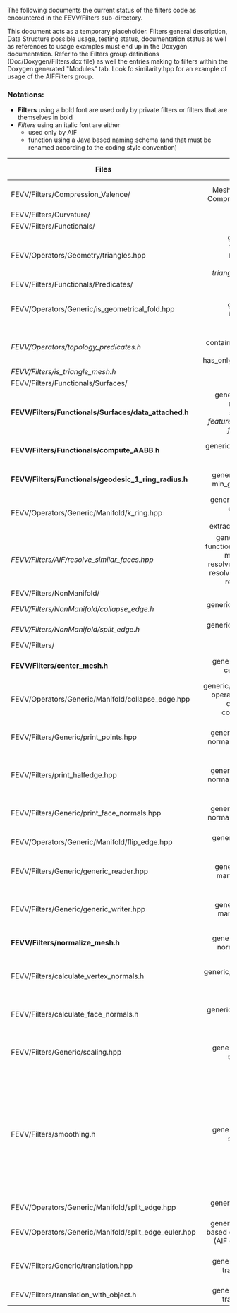 The following documents the current status of the filters code as encountered
in the FEVV/Filters sub-directory.

This document acts as a temporary placeholder. Filters general description,
Data Structure possible usage, testing status, documentation status as well
as references to usage examples must end up in the Doxygen documentation.
Refer to the Filters group definitions (Doc/Doxygen/Filters.dox file) as well
the entries making to filters within the Doxygen generated "Modules" tab.
Look fo similarity.hpp for an example of usage of the AIFFilters group.

### Notations:
 - **Filters** using a bold font are used only by private filters or filters that are themselves in bold
 - *Filters* using an italic font are either
   * used only by AIF
   * function using a Java based naming schema (and that must be renamed according to the coding style convention)

| Files        | Description    | Tested datastructure(s) | Public usage examples | Documented? |
|--------------|:--------------:|:----------------:|:-----------:|:--------------------------:|
| FEVV/Filters/Compression_Valence/ | Mesh compression based on Compression Valence algorithm | LCC, OpenMesh, Polyhedron_3, Surface_mesh | Testing/Generic/Manifold/test_compression_valence.inl | YES |
| FEVV/Filters/Curvature/           | TBD | | | |
| FEVV/Filters/Functionals/         | | | | |
| FEVV/Operators/Geometry/triangles.hpp         | generic/2-manifold triangle_rad_angle, *triangleBarycenter*, *trianglePerimeter*, *triangleNormalUnnormalized*                                                         | AIF, LCC, OpenMesh, Polyhedron_3, Surface_mesh | FEVV/Filters/Compression_Valence/Compression_Valence_Common.h, FEVV/Filters/smoothing.h                                                                           | NOT |
| FEVV/Filters/Functionals/Predicates/     | | | | |
| FEVV/Operators/Generic/is_geometrical_fold.hpp        | generic/2-manifold is_geometrical_fold                                                                                                                                 | AIF, LCC, OpenMesh, Polyhedron_3, Surface_mesh | FEVV/Filters/smoothing.h                                                                                                                                          | NOT |
| *FEVV/Operators/topology_predicates.h*      | are_similar_edges, contains_similar_incident_edges, are_similar_faces, has_only_incident_triangular_faces | AIF,                                           | FEVV/Operators/similarity.hpp, FEVV/Filters/NonManifold/split_edge.h                                                                                      | NOT |
| *FEVV/Filters/is_triangle_mesh.h*      |  is_triangle_mesh                                            | AIF,                                           |  ?    | NOT |
| FEVV/Filters/Functionals/Surfaces/     | | | | |
| **FEVV/Filters/Functionals/Surfaces/data_attached.h** | generic/2-manifold + non-manifold functions: *searchClosestObs*, *featureFuncDataAttEuclidean2*, *featureFuncDataAtt*                                                  | AIF,      OpenMesh, Polyhedron_3, Surface_mesh | **Only private code**                                                                                                                                             | NOT |
| **FEVV/Filters/Functionals/compute_AABB.h**           | generic mesh AABB computation in 3D space                                                                                                                              | AIF,      OpenMesh, Polyhedron_3, Surface_mesh | **FEVV/Filters/center_mesh.h**, **FEVV/Filters/normalize_mesh.h**                                                                                                 | NOT |
| **FEVV/Filters/Functionals/geodesic_1_ring_radius.h** | generic/2-manifold function: min_geodesic_length_around                                                                                                                | AIF,      OpenMesh, Polyhedron_3, Surface_mesh | **Only private code**                                                                                                                                             | NOT |
| FEVV/Operators/Generic/Manifold/k_ring.hpp                     | generic/2-manifold functions: extract_vertex_star, extract_k_ring, extract_1_ring_not_including_v                                                                      | AIF, LCC, OpenMesh, Polyhedron_3, Surface_mesh | **FEVV/Filters/Functionals/geodesic_1_ring_radius.h**, FEVV/Filters/smoothing.h, **FEVV/Filters/Functionals/Surfaces/data_attached.h**, Testing/AIF/test_one_ring_aif.cpp | NOT |
| *FEVV/Filters/AIF/resolve_similar_faces.hpp*               | generic non-manifold only functions: replace_similar_edges, merge_similar_edges, resolve_similar_incident_edges, resolve_similar_incident_faces, resolve_similar_faces | AIF                                            | ? | NOT |
| FEVV/Filters/NonManifold/     | | | | |
| *FEVV/Filters/NonManifold/collapse_edge.h*            | generic non-manifold only edge collapse operation                                                                                                                      | AIF                                            | Testing/AIF/test_non_manifold_collapse_edge_aif.cpp                                                                                                               | NOT |
| *FEVV/Filters/NonManifold/split_edge.h*               | generic non-manifold only edge split operation                                                                                                                         | AIF                                            | Testing/AIF/test_non_manifold_split_edge_aif.cpp                                                                                                                  | NOT |
| FEVV/Filters/     | | | | |
| **FEVV/Filters/center_mesh.h**                        | generic mesh vertex position centering in 3D space                                                                                                                     | AIF,      OpenMesh, Polyhedron_3, Surface_mesh | **Only private code**                                                                                                                                             | NOT |
| FEVV/Operators/Generic/Manifold/collapse_edge.hpp                          | generic/2-manifold edge collapse operation : todo : split file into collapse_edge.h and collapse_edge_euler.h?                                                         | AIF, LCC, OpenMesh, Polyhedron_3, Surface_mesh | Testing/*/test_collapse_edge_*.cpp etc.                                                                                                                           | YES |
| FEVV/Filters/Generic/print_points.hpp                         | generic/2-manifold display of normal and position information                                                                                                          | AIF, LCC, OpenMesh, Polyhedron_3, Surface_mesh | Testing/*/test_*.cpp                                                                                                                                              | YES |
| FEVV/Filters/print_halfedge.hpp                         | generic/2-manifold display of normal and position information                                                                                                          | AIF, LCC, OpenMesh, Polyhedron_3, Surface_mesh | Testing/*/test_*.cpp                                                                                                                                              | YES |
| FEVV/Filters/Generic/print_face_normals.hpp                         | generic/2-manifold display of normal and position information                                                                                                          | AIF, LCC, OpenMesh, Polyhedron_3, Surface_mesh | Testing/*/test_*.cpp                                                                                                                                              | YES |
| FEVV/Operators/Generic/Manifold/flip_edge.hpp                              | generic/2-manifold edge flip operation                                                                                                                                 | AIF,                Polyhedron_3               | Testing/AIF/test_flip_edge_aif.cpp, Testing/CGAL/test_flip_edge_polyhedron.cpp                                                                                    | YES |
| FEVV/Filters/Generic/generic_reader.hpp                         | generic/2-manifold + non-manifold mesh file reading                                                                                                                    | AIF, LCC, OpenMesh, Polyhedron_3, Surface_mesh |       Testing/CGAL/test_generic_reader_surfacemesh.cpp                                                                                                                                                            | YES |
| FEVV/Filters/Generic/generic_writer.hpp                         | generic/2-manifold + non-manifold mesh file writing                                                                                                                    | AIF, LCC, OpenMesh, Polyhedron_3, Surface_mesh |       Testing/CGAL/test_generic_writer_surfacemesh.cpp                                                                                                                                                            | YES |
| **FEVV/Filters/normalize_mesh.h**                     | generic mesh vertex position normalization in 3D space                                                                                                                 | AIF,      OpenMesh, Polyhedron_3, Surface_mesh | **Only private code**                                                                                                                                             | NOT |
| FEVV/Filters/calculate_vertex_normals.h                                | generic/2-manifold vertex normal computation                                                                                                                  | AIF, LCC, OpenMesh, Polyhedron_3, Surface_mesh |                                                                                                                                                                   | NOT |
| FEVV/Filters/calculate_face_normals.h                                | generic/2-manifold face normal computation                                                                                                                  | AIF, LCC, OpenMesh, Polyhedron_3, Surface_mesh |                                                                                                                                                                   | NOT |
| FEVV/Filters/Generic/scaling.hpp                                | generic mesh vertex position scaling in 3D space                                                                                                                       | AIF, LCC, OpenMesh, Polyhedron_3, Surface_mesh | Testing/*/test_calculate_scaling_*.cpp                                                                                                                            | NOT |
| FEVV/Filters/smoothing.h                              | generic mesh vertex position scaling in 3D space                                                                                                                       | AIF, LCC, OpenMesh, Polyhedron_3, Surface_mesh | Testing/*/test_smoothing_*.cpp                                                                                                                                    | NOT . Warning: this code contains many helper functions (e.g. computing 1-ring barycenter) that might belong to FEVV/Tools/Math ? If not, split this file and place the result in Smoothing sub-directory |
| FEVV/Operators/Generic/Manifold/split_edge.hpp                             | generic/2-manifold edge split operation                                                                                                                                | AIF,              , Polyhedron_3               | Testing/AIF/test_split_edge_aif.cpp, Testing/CGAL/test_split_edge_polyhedron.cpp                                                                                  | YES |
| FEVV/Operators/Generic/Manifold/split_edge_euler.hpp                       | generic/2-manifold edge split based on CGAL Euler operations (AIF does not support them)                                                                               |                   , Polyhedron_3               | Testing/CGAL/test_split_edge_euler_polyhedron.cpp                                                                                                                 | YES |
| FEVV/Filters/Generic/translation.hpp                            | generic mesh vertex position translation in 3D space                                                                                                                   | AIF, LCC, OpenMesh, Polyhedron_3, Surface_mesh | Visualization/PluginFilters/TranslationPlugin.h, Testing/CGAL/test_polyhedron.cpp                                                                            | NOT |
| FEVV/Filters/translation_with_object.h                | generic mesh vertex position translation in 3D space                                                                                                                   |                     Polyhedron_3               | Testing/CGAL/test_polyhedron.cpp                                                                                                                                  | NOT |
